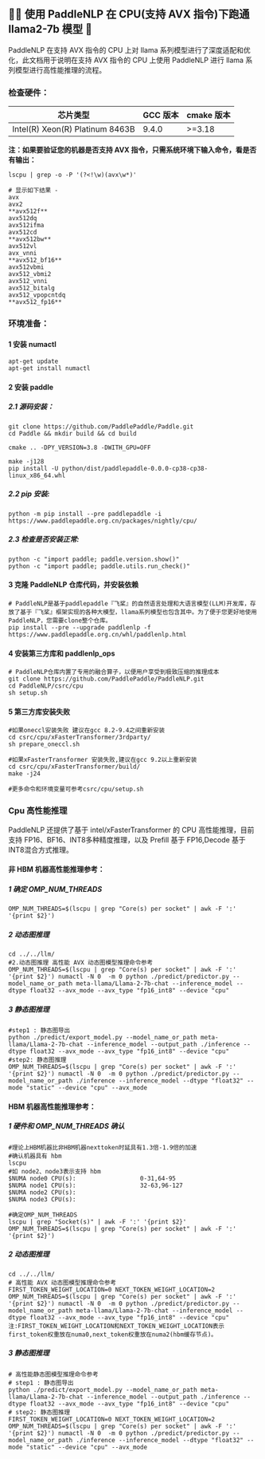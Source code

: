 ## 🚣‍♂️ 使用 PaddleNLP 在 CPU(支持 AVX 指令)下跑通 llama2-7b 模型 🚣
PaddleNLP 在支持 AVX 指令的 CPU 上对 llama 系列模型进行了深度适配和优化，此文档用于说明在支持 AVX 指令的 CPU 上使用 PaddleNLP 进行 llama 系列模型进行高性能推理的流程。

### 检查硬件：

 | 芯片类型 | GCC 版本 |cmake 版本 |
 | --- | --- | --- |
 | Intel(R) Xeon(R) Platinum 8463B | 9.4.0| >=3.18 |

**注：如果要验证您的机器是否支持 AVX 指令，只需系统环境下输入命令，看是否有输出：**
```
lscpu | grep -o -P '(?<!\w)(avx\w*)'

# 显示如下结果 -
avx
avx2
**avx512f**
avx512dq
avx512ifma
avx512cd
**avx512bw**
avx512vl
avx_vnni
**avx512_bf16**
avx512vbmi
avx512_vbmi2
avx512_vnni
avx512_bitalg
avx512_vpopcntdq
**avx512_fp16**
```

### 环境准备：
#### 1 安装 numactl
```
apt-get update
apt-get install numactl
```
#### 2 安装 paddle
##### 2.1 源码安装：
```shell
git clone https://github.com/PaddlePaddle/Paddle.git
cd Paddle && mkdir build && cd build

cmake .. -DPY_VERSION=3.8 -DWITH_GPU=OFF

make -j128
pip install -U python/dist/paddlepaddle-0.0.0-cp38-cp38-linux_x86_64.whl
```
##### 2.2 pip 安装:
```shell
python -m pip install --pre paddlepaddle -i https://www.paddlepaddle.org.cn/packages/nightly/cpu/
```
##### 2.3 检查是否安装正常:
```shell
python -c "import paddle; paddle.version.show()"
python -c "import paddle; paddle.utils.run_check()"

```
#### 3 克隆 PaddleNLP 仓库代码，并安装依赖
```shell
# PaddleNLP是基于paddlepaddle『飞桨』的自然语言处理和大语言模型(LLM)开发库，存放了基于『飞桨』框架实现的各种大模型，llama系列模型也包含其中。为了便于您更好地使用PaddleNLP，您需要clone整个仓库。
pip install --pre --upgrade paddlenlp -f https://www.paddlepaddle.org.cn/whl/paddlenlp.html
```
#### 4 安装第三方库和 paddlenlp_ops
```shell
# PaddleNLP仓库内置了专用的融合算子，以便用户享受到极致压缩的推理成本
git clone https://github.com/PaddlePaddle/PaddleNLP.git
cd PaddleNLP/csrc/cpu
sh setup.sh
```
#### 5 第三方库安装失败
```shell
#如果oneccl安装失败 建议在gcc 8.2-9.4之间重新安装
cd csrc/cpu/xFasterTransformer/3rdparty/
sh prepare_oneccl.sh

#如果xFasterTransformer 安装失败,建议在gcc 9.2以上重新安装
cd csrc/cpu/xFasterTransformer/build/
make -j24

#更多命令和环境变量可参考csrc/cpu/setup.sh
```
### Cpu 高性能推理
PaddleNLP 还提供了基于 intel/xFasterTransformer 的 CPU 高性能推理，目前支持 FP16、BF16、INT8多种精度推理，以及 Prefill 基于 FP16,Decode 基于 INT8混合方式推理。

#### 非 HBM 机器高性能推理参考：
##### 1 确定 OMP_NUM_THREADS
```shell
OMP_NUM_THREADS=$(lscpu | grep "Core(s) per socket" | awk -F ':' '{print $2}')
```
##### 2 动态图推理
```shell
cd ../../llm/
#2.动态图推理 高性能 AVX 动态图模型推理命令参考
OMP_NUM_THREADS=$(lscpu | grep "Core(s) per socket" | awk -F ':' '{print $2}') numactl -N 0  -m 0 python ./predict/predictor.py --model_name_or_path meta-llama/Llama-2-7b-chat --inference_model --dtype float32 --avx_mode --avx_type "fp16_int8" --device "cpu"
```
##### 3 静态图推理
```shell
#step1 : 静态图导出
python ./predict/export_model.py --model_name_or_path meta-llama/Llama-2-7b-chat --inference_model --output_path ./inference --dtype float32 --avx_mode --avx_type "fp16_int8" --device "cpu"
#step2: 静态图推理
OMP_NUM_THREADS=$(lscpu | grep "Core(s) per socket" | awk -F ':' '{print $2}') numactl -N 0  -m 0 python ./predict/predictor.py --model_name_or_path ./inference --inference_model --dtype "float32" --mode "static" --device "cpu" --avx_mode
```

#### HBM 机器高性能推理参考：
##### 1 硬件和 OMP_NUM_THREADS 确认
```shell
#理论上HBM机器比非HBM机器nexttoken时延具有1.3倍-1.9倍的加速
#确认机器具有 hbm
lscpu
#如 node2、node3表示支持 hbm
$NUMA node0 CPU(s):                  0-31,64-95
$NUMA node1 CPU(s):                  32-63,96-127
$NUMA node2 CPU(s):
$NUMA node3 CPU(s):

#确定OMP_NUM_THREADS
lscpu | grep "Socket(s)" | awk -F ':' '{print $2}'
OMP_NUM_THREADS=$(lscpu | grep "Core(s) per socket" | awk -F ':' '{print $2}')
```
##### 2 动态图推理
```shell
cd ../../llm/
# 高性能 AVX 动态图模型推理命令参考
FIRST_TOKEN_WEIGHT_LOCATION=0 NEXT_TOKEN_WEIGHT_LOCATION=2 OMP_NUM_THREADS=$(lscpu | grep "Core(s) per socket" | awk -F ':' '{print $2}') numactl -N 0  -m 0 python ./predict/predictor.py --model_name_or_path meta-llama/Llama-2-7b-chat --inference_model --dtype float32 --avx_mode --avx_type "fp16_int8" --device "cpu"
注:FIRST_TOKEN_WEIGHT_LOCATION和NEXT_TOKEN_WEIGHT_LOCATION表示first_token权重放在numa0,next_token权重放在numa2(hbm缓存节点)。
```
##### 3 静态图推理
```shell
# 高性能静态图模型推理命令参考
# step1 : 静态图导出
python ./predict/export_model.py --model_name_or_path meta-llama/Llama-2-7b-chat --inference_model --output_path ./inference --dtype float32 --avx_mode --avx_type "fp16_int8" --device "cpu"
# step2: 静态图推理
FIRST_TOKEN_WEIGHT_LOCATION=0 NEXT_TOKEN_WEIGHT_LOCATION=2 OMP_NUM_THREADS=$(lscpu | grep "Core(s) per socket" | awk -F ':' '{print $2}') numactl -N 0  -m 0 python ./predict/predictor.py --model_name_or_path ./inference --inference_model --dtype "float32" --mode "static" --device "cpu" --avx_mode
```
